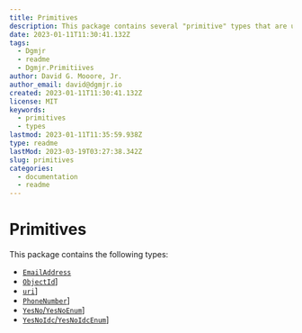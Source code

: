 ```yaml
---
title: Primitives
description: This package contains several "primitive" types that are used throughout the rest of the Types package.
date: 2023-01-11T11:30:41.132Z
tags:
  - Dgmjr
  - readme
  - Dgmjr.Primitiives
author: David G. Mooore, Jr.
author_email: david@dgmjr.io
created: 2023-01-11T11:30:41.132Z
license: MIT
keywords:
  - primitives
  - types
lastmod: 2023-01-11T11:35:59.938Z
type: readme
lastMod: 2023-03-19T03:27:38.342Z
slug: primitives
categories:
  - documentation
  - readme
---
```


# Primitives

This package contains the following types:

- [`EmailAddress`](https://github.com/justinwritescode/Types/tree/main/src/Primitives/src/EmailAddress.cs)
- [`ObjectId`](https://github.com/justinwritescode/Types/tree/main/src/Primitives/src/ObjectId.cs)]
- [`uri`](https://github.com/justinwritescode/Types/tree/main/src/Primitives/src/uri.cs)]
- [`PhoneNumber`](https://github.com/justinwritescode/Types/tree/main/src/Primitives/src/PhoneNumber.cs)]
- [`YesNo`/`YesNoEnum`](https://github.com/justinwritescode/Types/tree/main/src/Primitives/src/YesNo.cs)]
- [`YesNoIdc`/`YesNoIdcEnum`](https://github.com/justinwritescode/Types/tree/main/src/Primitives/src/YesNoIdc.cs)]
